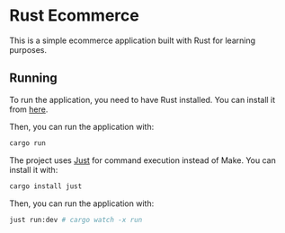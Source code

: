 # Rust Ecommerce

This is a simple ecommerce application built with Rust for learning purposes.

## Running

To run the application, you need to have Rust installed. You can install it from [here](https://www.rust-lang.org/tools/install).

Then, you can run the application with:

```bash
cargo run
```

The project uses [Just](https://github.com/casey/just) for command execution instead of Make. You can install it with:

```bash
cargo install just
```

Then, you can run the application with:

```bash
just run:dev # cargo watch -x run
```